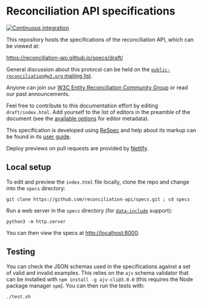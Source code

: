 Reconciliation API specifications
=================================
[![Continuous integration](https://github.com/reconciliation-api/specs/actions/workflows/ci.yml/badge.svg)](https://github.com/reconciliation-api/specs/actions/workflows/ci.yml)

This repository hosts the specifications of the reconciliation API, which can be viewed at:

https://reconciliation-api.github.io/specs/draft/

General discussion about this protocol can be held on the [`public-reconciliation@w3.org` mailing list](https://lists.w3.org/Archives/Public/public-reconciliation/).

Anyone can join our [W3C Entity Reconciliation Community Group](https://www.w3.org/community/reconciliation/) or read our past announcements.

Feel free to contribute to this documentation effort by editing `draft/index.html`. Add yourself
to the list of editors in the preamble of the document (see the [available options](https://github.com/w3c/respec/wiki/person)
for editor metadata).

This specification is developed using [ReSpec](https://github.com/w3c/respec) and help about
its markup can be found in its [user guide](https://github.com/w3c/respec/wiki/ReSpec-Editor's-Guide).

Deploy previews on pull requests are provided by [Netlify](https://www.netlify.com/).

Local setup
-----------

To edit and preview the `index.html` file locally, clone the repo and change into the `specs` directory:

`git clone https://github.com/reconciliation-api/specs.git ; cd specs`

Run a web server in the `specs` directory (for [`data-include`](https://github.com/w3c/respec/wiki/ReSpec-Editor's-Guide#inclusions--transformations) support):

`python3 -m http.server`

You can then view the specs at [http://localhost:8000](http://localhost:8000).

Testing
-------

You can check the JSON schemas used in the specifications against a set of valid and invalid examples. This relies on the `ajv` schema validator that can be installed with `npm install -g ajv-cli@3.0.0` (this requires the Node package manager `npm`). You can then run the tests with:

`./test.sh`

